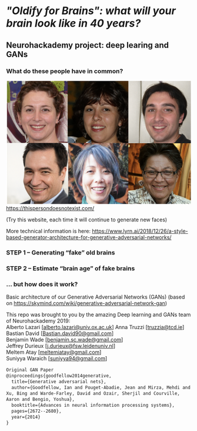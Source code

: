 # ***"Oldify for Brains": what will your brain look like in 40 years?***
## Neurohackademy project: deep learing and GANs

### What do these people have in common?

![GAN_examples](images/GAN_examples.png)
https://thispersondoesnotexist.com/

(Try this website, each time it will continue to generate new faces)

More technical information is here:
https://www.lyrn.ai/2018/12/26/a-style-based-generator-architecture-for-generative-adversarial-networks/

### STEP 1 – Generating “fake” old brains

### STEP 2 – Estimate “brain age” of fake brains

### ... but how does it work?
Basic architecture of our Generative Adversarial Networks (GANs) (based on https://skymind.com/wiki/generative-adversarial-network-gan)


This repo was brought to you by the amazing Deep learning and GANs team of Neurohackademy 2019: <br>
Alberto Lazari [alberto.lazari@univ.ox.ac.uk]
Anna Truzzi [truzzia@tcd.ie] <br>
Bastian David [Bastian.david90@gmail.com] <br>
Benjamin Wade [benjamin.sc.wade@gmail.com] <br>
Jeffrey Durieux [j.durieux@fsw.leidenuniv.nl] <br>
Meltem Atay [meltemiatay@gmail.com] <br>
Suniyya Waraich [suniyya94@gmail.com] <br>


```
Original GAN Paper
@inproceedings{goodfellow2014generative,
  title={Generative adversarial nets},
  author={Goodfellow, Ian and Pouget-Abadie, Jean and Mirza, Mehdi and Xu, Bing and Warde-Farley, David and Ozair, Sherjil and Courville, Aaron and Bengio, Yoshua},
  booktitle={Advances in neural information processing systems},
  pages={2672--2680},
  year={2014}
}
